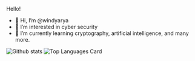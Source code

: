Hello!
- 👋 Hi, I’m @windyarya
- 👀 I’m interested in cyber security
- 🌱 I’m currently learning cryptography, artificial intelligence, and many more.

![Github stats](https://github-readme-stats.vercel.app/api?username=windyarya&theme=midnight-purple&show_icons=true&count_private=true&hide_border=true)
![Top Languages Card](https://github-readme-stats.vercel.app/api/top-langs/?username=windyarya&layout=compact&theme=midnight-purple&hide_border=true)
<!---
windyarya/windyarya is a ✨ special ✨ repository because its `README.md` (this file) appears on your GitHub profile.
You can click the Preview link to take a look at your changes.
--->
